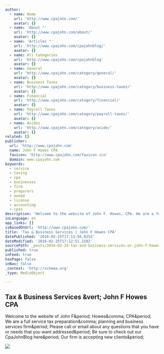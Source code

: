 ```yaml
---
author:
  - name: Home
    url: 'http://www.cpajohn.com/'
    avatar: {}
  - name: 'About "'
    url: 'http://www.cpajohn.com/about/'
    avatar: {}
  - name: 'Articles "'
    url: 'http://www.cpajohn.com/cpajohnblog/'
    avatar: {}
  - name: All Categories
    url: 'http://www.cpajohn.com/cpajohnblog'
    avatar: {}
  - name: General
    url: 'http://www.cpajohn.com/category/general/'
    avatar: {}
  - name: Business Taxes
    url: 'http://www.cpajohn.com/category/business-taxes/'
    avatar: {}
  - name: Financial
    url: 'http://www.cpajohn.com/category/financial/'
    avatar: {}
  - name: Payroll Taxes
    url: 'http://www.cpajohn.com/category/payroll-taxes/'
    avatar: {}
  - name: Asides
    url: 'http://www.cpajohn.com/category/aside/'
    avatar: {}
related: []
publisher:
  url: 'http://www.cpajohn.com'
  name: John F Howes CPA
  favicon: 'http://www.cpajohn.com/favicon.ico'
  domain: www.cpajohn.com
keywords:
  - service
  - taxing
  - cpa
  - businesses
  - firm
  - preparers
  - owned
  - license
  - accounting
  - cpas
description: 'Welcome to the website of John F. Howes, CPA. We are a full service tax preparation, planning and business services firm. Please call or email about any questions that you have or needs that you want addressed. Be sure to check out our CpaJohnBlog here. Our firm is accepting new clients.'
inLanguage: en
app_links: []
isBasedOnUrl: 'http://www.cpajohn.com/'
title: 'Tax & Business Services | John F Howes CPA'
datePublished: '2016-02-25T17:13:56.825Z'
dateModified: '2016-02-25T17:12:51.158Z'
sourcePath: _posts/2016-02-25-tax-and-business-services-or-john-f-howes-cpa.md
published: true
inFeed: true
hasPage: false
inNav: false
_context: 'http://schema.org'
_type: MediaObject

---
```

<article style=""><h1>Tax &amp; Business Services &amp;vert; John F Howes CPA</h1><p>Welcome to the website of John F&amp;period; Howes&amp;comma; CPA&amp;period; We are a full service tax preparation&amp;comma; planning and business services firm&amp;period; Please call or email about any questions that you have or needs that you want addressed&amp;period; Be sure to check out our CpaJohnBlog here&amp;period; Our firm is accepting new clients&amp;period;</p><img src="http://www.cpajohn.com/wp-content/uploads/2012/03/jfh311.jpg" /></article>